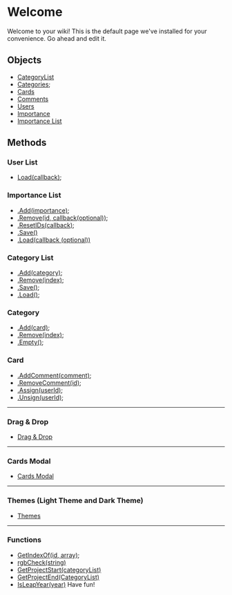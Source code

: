 # Welcome

Welcome to your wiki! This is the default page we've installed for your convenience. Go ahead and edit it.

## Objects

* [CategoryList](https://bitbucket.org/shivayl/plannr/wiki/CategoryList)
* [Categories](https://bitbucket.org/shivayl/plannr/wiki/Category%20Object);
* [Cards](https://bitbucket.org/shivayl/plannr/wiki/Card%20Object)
* [Comments](https://bitbucket.org/shivayl/plannr/wiki/Comment%20Object)
* [Users](https://bitbucket.org/shivayl/plannr/wiki/User%20Object)
* [Importance](https://bitbucket.org/shivayl/plannr/wiki/Importance%20Object)
* [Importance List](https://bitbucket.org/shivayl/plannr/wiki/Importance%20List)

## Methods ##

### User List ###
* [Load(callback)](https://bitbucket.org/shivayl/plannr/wiki/User%20List);

### Importance List ###
* [.Add(importance)](https://bitbucket.org/shivayl/plannr/wiki/Importance%20List);
* [.Remove(id, callback(optional))](https://bitbucket.org/shivayl/plannr/wiki/Importance%20List);
* [.ResetIDs(callback)](https://bitbucket.org/shivayl/plannr/wiki/Importance%20List);
* [.Save()](https://bitbucket.org/shivayl/plannr/wiki/Importance%20List)
* [.Load(callback (optional))](https://bitbucket.org/shivayl/plannr/wiki/Importance%20List)

### Category List ###
* [.Add(category)](https://bitbucket.org/shivayl/plannr/wiki/CategoryList);
* [.Remove(index)](https://bitbucket.org/shivayl/plannr/wiki/CategoryList);
* [.Save()](https://bitbucket.org/shivayl/plannr/wiki/CategoryList);
* [.Load()](https://bitbucket.org/shivayl/plannr/wiki/CategoryList);

### Category ###
* [.Add(card)](https://bitbucket.org/shivayl/plannr/wiki/Category%20Object);
* [.Remove(index)](https://bitbucket.org/shivayl/plannr/wiki/Category%20Object);
* [.Empty()](https://bitbucket.org/shivayl/plannr/wiki/Category%20Object);

### Card ###
* [.AddComment(comment)](https://bitbucket.org/shivayl/plannr/wiki/Card%20Object);
* [.RemoveComment(id)](https://bitbucket.org/shivayl/plannr/wiki/Card%20Object);
* [.Assign(userId)](https://bitbucket.org/shivayl/plannr/wiki/Card%20Object);
* [.Unsign(userId)](https://bitbucket.org/shivayl/plannr/wiki/Card%20Object);

---

### Drag & Drop ###
* [Drag & Drop](https://bitbucket.org/shivayl/plannr/wiki/Drag'n'Drop)

---

### Cards Modal ###
* [Cards Modal](https://bitbucket.org/shivayl/plannr/wiki/Cards%20Modal)

---

### Themes (Light Theme and Dark Theme) ###
* [Themes](https://bitbucket.org/shivayl/plannr/wiki/Themes%20(Light%20Theme%20and%20Dark%20Theme))

---

### Functions ###
* [GetIndexOf(id, array)](https://bitbucket.org/shivayl/plannr/wiki/GetIndexOf());
* [rgbCheck(string)](https://bitbucket.org/shivayl/plannr/wiki/checkRgb(rbg))
* [GetProjectStart(categoryList)](https://bitbucket.org/shivayl/plannr/wiki/edit/GetProjectStart(categoryList%20:%20CategoryList))
* [GetProjectEnd(CategoryList)](https://bitbucket.org/shivayl/plannr/wiki/GetProjectEnd(categoryList%20:%20CategoryList))
* [IsLeapYear(year)](https://bitbucket.org/shivayl/plannr/wiki/IsLeapYear(year))
Have fun!